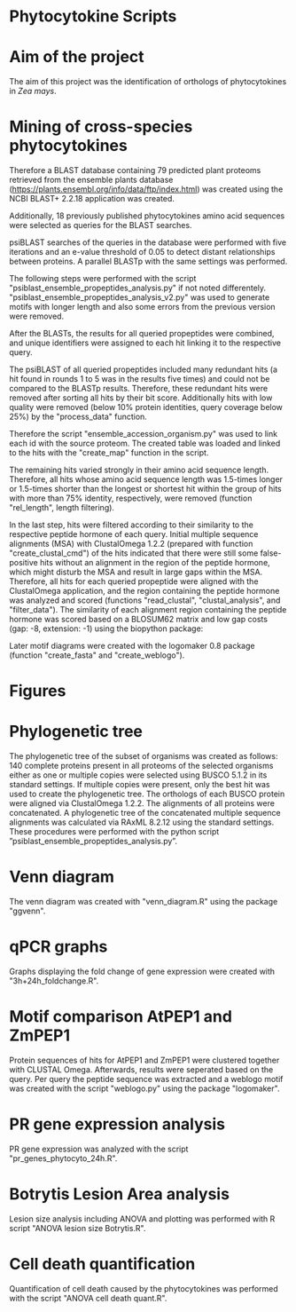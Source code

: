 
# Phytocytokine Scripts

# Aim of the project

The aim of this project was the identification of orthologs of phytocytokines in *Zea mays*.

# Mining of cross-species phytocytokines

Therefore a BLAST database containing 79 predicted plant proteoms retrieved from the ensemble plants database (https://plants.ensembl.org/info/data/ftp/index.html) was created using the NCBI BLAST+ 2.2.18 application was created. 

Additionally, 18 previously published phytocytokines amino acid sequences were selected as queries for the BLAST searches.

psiBLAST searches of the queries in the database were performed with five iterations and an e-value threshold of 0.05 to detect distant relationships between proteins. A parallel BLASTp with the same settings was performed.

The following steps were performed with the script "psiblast_ensemble_propeptides_analysis.py" if not noted differentely. "psiblast_ensemble_propeptides_analysis_v2.py" was used to generate motifs with longer length and also some errors from the previous version were removed.

After the BLASTs, the results for all queried propeptides were combined, and unique identifiers were assigned to each hit linking it to the respective query. 

The psiBLAST of all queried propeptides included many redundant hits (a hit found in rounds 1 to 5 was in the results five times) and could not be compared to the BLASTp results. Therefore, these redundant hits were removed after sorting all hits by their bit score.
Additionally hits with low quality were removed (below 10% protein identities, query coverage below 25%) by the "process_data" function.

Therefore the script "ensemble_accession_organism.py" was used to link each id with the source proteom. 
The created table was loaded and linked to the hits with the "create_map" function in the script.

The remaining hits varied strongly in their amino acid sequence length. Therefore, all hits whose amino acid sequence length was 1.5-times longer or 1.5-times shorter than the longest or shortest hit within the group of hits with more than 75% identity, respectively, were removed (function "rel_length", length filtering).

In the last step, hits were filtered according to their similarity to the respective peptide hormone of each query.
Initial multiple sequence alignments (MSA) with ClustalOmega 1.2.2 (prepared with function "create_clustal_cmd") of the hits indicated that there were still some false-positive hits without an alignment in the region of the peptide hormone, which might disturb the MSA and result in large gaps within the MSA.
Therefore, all hits for each queried propeptide were aligned with the ClustalOmega application, and the region containing the peptide hormone was analyzed and scored (functions "read_clustal", "clustal_analysis", and "filter_data").
The similarity of each alignment region containing the peptide hormone was scored based on a BLOSUM62 matrix and low gap costs (gap: -8, extension: -1) using the biopython package:

Later motif diagrams were created with the logomaker 0.8 package (function "create_fasta" and "create_weblogo").

# Figures 

# Phylogenetic tree

The phylogenetic tree of the subset of organisms was created as follows: 
140 complete proteins present in all proteoms of the selected organisms either as one or multiple copies were selected using BUSCO 5.1.2 in its standard settings. 
If multiple copies were present, only the best hit was used to create the phylogenetic tree. 
The orthologs of each BUSCO protein were aligned via ClustalOmega 1.2.2. 
The alignments of all proteins were concatenated. 
A phylogenetic tree of the concatenated multiple sequence alignments was calculated via RAxML 8.2.12 using the standard settings. 
These procedures were performed with the python script ”psiblast_ensemble_propeptides_analysis.py”.

# Venn diagram

The venn diagram was created with "venn_diagram.R" using the package "ggvenn".

# qPCR graphs

Graphs displaying the fold change of gene expression were created with "3h+24h_foldchange.R".

# Motif comparison AtPEP1 and ZmPEP1

Protein sequences of hits for AtPEP1 and ZmPEP1 were clustered together with CLUSTAL Omega. 
Afterwards, results were seperated based on the query. 
Per query the peptide sequence was extracted and a weblogo motif was created with the script "weblogo.py" using the package "logomaker".

# PR gene expression analysis

PR gene expression was analyzed with the script "pr_genes_phytocyto_24h.R".

# Botrytis Lesion Area analysis

Lesion size analysis including ANOVA and plotting was performed with R script "ANOVA lesion size Botrytis.R".

# Cell death quantification

Quantification of cell death caused by the phytocytokines was performed with the script "ANOVA cell death quant.R".
